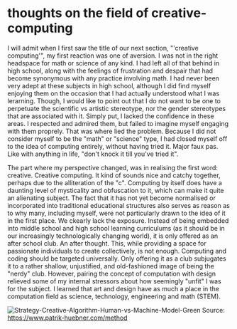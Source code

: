 # thoughts on the field of creative-computing
I will admit when I first saw the title of our next section, "'creative computing'", my first reaction was one of aversion. I was not in the right headspace for math or science of any kind. I had left all of that behind in high school, along with the feelings of frustration and despair that had become synonymous with any practice involving math. I had never been very adept at these subjects in high school, although I did find myself enjoying them on the occasion that I had actually understood what I was lerarning. Though, I would like to point out that I do not want to be one to perpetuate the scientific vs artistic stereotype, nor the gender stereotypes that are associated with it. Simply put, I lacked the confidence in these areas. I respected and admired them, but failed to imagine myself engaging with them proprely. That was where lied the problem. Because I did not consider myself to be the "math" or "science" type, I had closed myself off to the idea of computing entirely, without having tried it. Major faux pas. Like with anything in life, "don't knock it till you've tried it". 

The part where my perspective changed, was in realising the first word: creative. Creative computing. It kind of sounds nice and catchy together, perhaps due to the alliteration of the "c". Computing by itself does have a daunting level of mysticality and obfuscation to it, which can make it quite an alienating subject. The fact that it has not yet become normalised or incorporated into traditional educational structures also serves as reason as to why many, including myself, were not particularly drawn to the idea of it in the first place. We ckearly lack the exposure. Instead of being embedded into middle school and high school learning curriculums (as it should be in our increasingly technologically changing world), it is only offered as an after school club. An after thought. This, while providing a space for passionate individuals to create collectively, is not enough. Computing and coding should be targeted universally. Only offering it as a club subjugates it to a rather shallow, unjustified, and old-fashioned image of being the "nerdy" club. However, pairing the concept of computation with design relieved some of my internal stressors about how seemingly "unfit" I was for the subject. I learned that art and design have as much a place in the computation field as science, technology, engineering and math (STEM). 

![Strategy-Creative-Algorithm-Human-vs-Machine-Model-Green](https://user-images.githubusercontent.com/93985229/141434176-c9ed9a3c-fa1b-41b4-9f26-932f6b2d71cd.png)
Source: https://www.patrik-huebner.com/method
